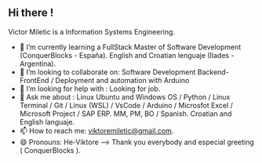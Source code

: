 ## Hi there !

Victor Miletic is a Information Systems Engineering.

- 🌱 I’m currently learning a FullStack Master of Software Development (ConquerBlocks - España). English and Croatian lenguaje (Ilades - Argentina). 
- 👯 I’m looking to collaborate on: Software Development Backend-FrontEnd / Deployment and automation with Arduino  
- 🤔 I’m looking for help with : Looking for job.
- 💬 Ask me about : Linux Ubuntu and Windows OS / Python / Linux Terminal / Git / Linux (WSL) / VsCode / Arduino / Microsfot Excel / Microsoft Project / SAP ERP. MM, PM, BO / Spanish. Croatian and English languaje. 
- 📫 How to reach me: viktoremiletic@gmail.com.
- 😄 Pronouns: He-Viktore
--> Thank you everybody and especial greeting ( ConquerBlocks ).
